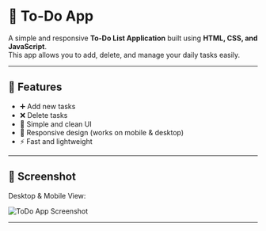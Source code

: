 # 📝 To-Do App

A simple and responsive **To-Do List Application** built using **HTML, CSS, and JavaScript**.  
This app allows you to add, delete, and manage your daily tasks easily.

---

## 🚀 Features
- ➕ Add new tasks
- ❌ Delete tasks
- 🎨 Simple and clean UI
- 📱 Responsive design (works on mobile & desktop)
- ⚡ Fast and lightweight

---

## 📸 Screenshot

Desktop & Mobile View:

![ToDo App Screenshot](A_digital_screenshot_displays_a_To-Do_List_web_app.png)


---
